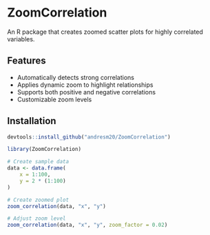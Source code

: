 # ZoomCorrelation

An R package that creates zoomed scatter plots for highly correlated variables.

## Features
- Automatically detects strong correlations
- Applies dynamic zoom to highlight relationships
- Supports both positive and negative correlations
- Customizable zoom levels

## Installation
```r
devtools::install_github("andresm20/ZoomCorrelation")

library(ZoomCorrelation)

# Create sample data
data <- data.frame(
    x = 1:100,
    y = 2 * (1:100)
)

# Create zoomed plot
zoom_correlation(data, "x", "y")

# Adjust zoom level
zoom_correlation(data, "x", "y", zoom_factor = 0.02)
